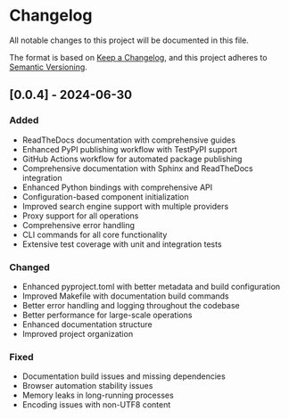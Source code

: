 # Changelog

All notable changes to this project will be documented in this file.

The format is based on [Keep a Changelog](https://keepachangelog.com/en/1.0.0/),
and this project adheres to [Semantic Versioning](https://semver.org/spec/v2.0.0.html).

## [0.0.4] - 2024-06-30

### Added
- ReadTheDocs documentation with comprehensive guides
- Enhanced PyPI publishing workflow with TestPyPI support
- GitHub Actions workflow for automated package publishing
- Comprehensive documentation with Sphinx and ReadTheDocs integration
- Enhanced Python bindings with comprehensive API
- Configuration-based component initialization
- Improved search engine support with multiple providers
- Proxy support for all operations
- Comprehensive error handling
- CLI commands for all core functionality
- Extensive test coverage with unit and integration tests

### Changed
- Enhanced pyproject.toml with better metadata and build configuration
- Improved Makefile with documentation build commands
- Better error handling and logging throughout the codebase
- Better performance for large-scale operations
- Enhanced documentation structure
- Improved project organization

### Fixed
- Documentation build issues and missing dependencies
- Browser automation stability issues
- Memory leaks in long-running processes
- Encoding issues with non-UTF8 content
